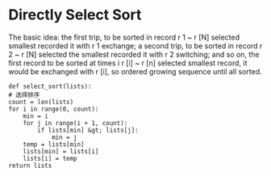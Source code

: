 # Directly Select Sort

The basic idea: the first trip, to be sorted in record r 1 ~ r [N] selected smallest recorded it with r 1 exchange; a second trip, to be sorted in record r 2 ~ r [N] selected the smallest recorded it with r 2 switching; and so on, the first record to be sorted at times i r [i] ~ r [n] selected smallest record, it would be exchanged with r [i], so ordered growing sequence until all sorted.

```
def select_sort(lists):
# 选择排序
count = len(lists)
for i in range(0, count):
    min = i
    for j in range(i + 1, count):
        if lists[min] &gt; lists[j]:
            min = j
    temp = lists[min]
    lists[min] = lists[i]
    lists[i] = temp
return lists
```